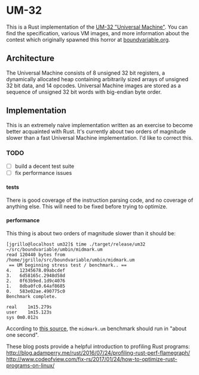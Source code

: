 # UM-32

This is a Rust implementation of the [UM-32 "Universal Machine"](https://esolangs.org/wiki/UM-32).
You can find the specification, various VM images, and more information about
the contest which originally spawned this horror at [boundvariable.org](http://boundvariable.org/).

## Architecture

The Universal Machine consists of 8 unsigned 32 bit registers, a dynamically 
allocated heap containing arbitrarily sized arrays of unsigned 32 bit data, 
and 14 opcodes. Universal Machine images are stored as a sequence of unsigned 
32 bit words with big-endian byte order.

## Implementation

This is an extremely naive implementation written as an exercise to become 
better acquainted with Rust. It's currently about two orders of magnitude 
slower than a fast Universal Machine implementation. I'd like to correct this.

### TODO

 - [ ] build a decent test suite
 - [ ] fix performance issues

#### tests 

There is good coverage of the instruction parsing code, and no coverage of 
anything else. This will need to be fixed before trying to optimize.
 
#### performance 

This thing is about two orders of magnitude slower than it should be:
```
[jgrillo@localhost um32]$ time ./target/release/um32 ~/src/boundvariable/umbin/midmark.um 
read 120440 bytes from /home/jgrillo/src/boundvariable/umbin/midmark.um
 == UM beginning stress test / benchmark.. ==
4.   12345678.09abcdef
3.   6d58165c.2948d58d
2.   0f63b9ed.1d9c4076
1.   8dba0fc0.64af8685
0.   583e02ae.490775c0
Benchmark complete.

real	1m15.279s
user	1m15.123s
sys	0m0.012s

```
According to [this source](https://github.com/rlew/um/tree/master/ums), the 
`midmark.um` benchmark should run in "about one second".

These blog posts provide a helpful introduction to profiling Rust programs:
http://blog.adamperry.me/rust/2016/07/24/profiling-rust-perf-flamegraph/
http://www.codeofview.com/fix-rs/2017/01/24/how-to-optimize-rust-programs-on-linux/
